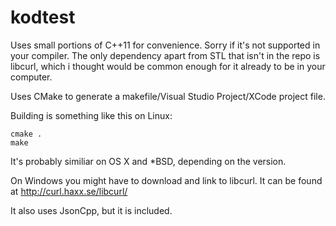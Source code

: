 # kodtest

Uses small portions of C++11 for convenience. Sorry if it's not supported in your compiler. The only dependency apart
from STL that isn't in the repo is libcurl, which i thought would be common enough for it already to be in your computer.

Uses CMake to generate a makefile/Visual Studio Project/XCode project file.

Building is something like this on Linux:

    cmake .
    make

It's probably similiar on OS X and *BSD, depending on the version.

On Windows you might have to download and link to libcurl. It can be found at
http://curl.haxx.se/libcurl/

It also uses JsonCpp, but it is included.

